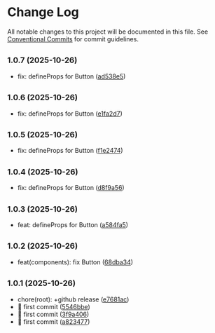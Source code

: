 # Change Log

All notable changes to this project will be documented in this file.
See [Conventional Commits](https://conventionalcommits.org) for commit guidelines.

## <small>1.0.7 (2025-10-26)</small>

* fix: defineProps for Button ([ad538e5](https://github.com/dongcx-com/un-ui/commit/ad538e5))





## <small>1.0.6 (2025-10-26)</small>

* fix: defineProps for Button ([e1fa2d7](https://github.com/dongcx-com/un-ui/commit/e1fa2d7))





## <small>1.0.5 (2025-10-26)</small>

* fix: defineProps for Button ([f1e2474](https://github.com/dongcx-com/un-ui/commit/f1e2474))





## <small>1.0.4 (2025-10-26)</small>

* fix: defineProps for Button ([d8f9a56](https://github.com/dongcx-com/un-ui/commit/d8f9a56))





## <small>1.0.3 (2025-10-26)</small>

* feat: defineProps for Button ([a584fa5](https://github.com/dongcx-com/un-ui/commit/a584fa5))





## <small>1.0.2 (2025-10-26)</small>

* feat(components): fix Button ([68dba34](https://github.com/dongcx-com/un-ui/commit/68dba34))





## <small>1.0.1 (2025-10-26)</small>

* chore(root): +github release ([e7681ac](https://github.com/dongcx-com/un-ui/commit/e7681ac))
* :tada: first commit ([5546bbe](https://github.com/dongcx-com/un-ui/commit/5546bbe))
* :tada: first commit ([3f9a406](https://github.com/dongcx-com/un-ui/commit/3f9a406))
* :tada: first commit ([a823477](https://github.com/dongcx-com/un-ui/commit/a823477))
